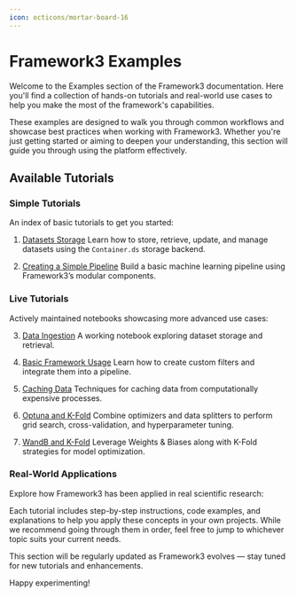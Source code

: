 ```yaml
---
icon: octicons/mortar-board-16
---
```


# Framework3 Examples

Welcome to the Examples section of the Framework3 documentation. Here you'll find a collection of hands-on tutorials and real-world use cases to help you make the most of the framework's capabilities.

These examples are designed to walk you through common workflows and showcase best practices when working with Framework3. Whether you're just getting started or aiming to deepen your understanding, this section will guide you through using the platform effectively.

## Available Tutorials

### Simple Tutorials

An index of basic tutorials to get you started:

1. [Datasets Storage](data_ingestion.md)
   Learn how to store, retrieve, update, and manage datasets using the `Container.ds` storage backend.

2. [Creating a Simple Pipeline](simple_f3pipeline.md)
   Build a basic machine learning pipeline using Framework3’s modular components.

### Live Tutorials

Actively maintained notebooks showcasing more advanced use cases:

3. [Data Ingestion](notebooks/data_ingestion.ipynb)
   A working notebook exploring dataset storage and retrieval.

4. [Basic Framework Usage](notebooks/simple_custom_filter.ipynb)
   Learn how to create custom filters and integrate them into a pipeline.

5. [Caching Data](notebooks/caching_heavy_data.ipynb)
   Techniques for caching data from computationally expensive processes.

6. [Optuna and K-Fold](notebooks/optuna_optimizer_with_data_splitter_kfold.ipynb)
   Combine optimizers and data splitters to perform grid search, cross-validation, and hyperparameter tuning.

7. [WandB and K-Fold](notebooks/wandb_optimizer_with_data_splitter_kfold.ipynb)
   Leverage Weights & Biases along with K-Fold strategies for model optimization.

### Real-World Applications

Explore how Framework3 has been applied in real scientific research:

Each tutorial includes step-by-step instructions, code examples, and explanations to help you apply these concepts in your own projects. While we recommend going through them in order, feel free to jump to whichever topic suits your current needs.

This section will be regularly updated as Framework3 evolves — stay tuned for new tutorials and enhancements.

Happy experimenting!
